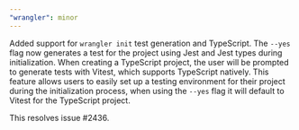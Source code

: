 ```yaml
---
"wrangler": minor
---
```


Added support for `wrangler init` test generation and TypeScript.
The `--yes` flag now generates a test for the project using Jest and Jest types during initialization.
When creating a TypeScript project, the user will be prompted to generate tests with Vitest, which supports TypeScript natively.
This feature allows users to easily set up a testing environment for their project during the initialization process, when using the `--yes`
flag it will default to Vitest for the TypeScript project.

This resolves issue #2436.
